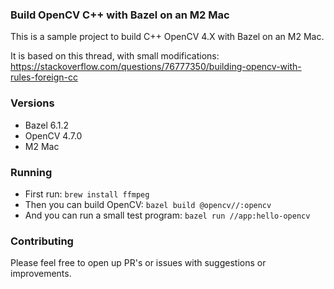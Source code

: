 ### Build OpenCV C++ with Bazel on an M2 Mac
This is a sample project to build C++ OpenCV 4.X with Bazel on an M2 Mac.

It is based on this thread, with small modifications: https://stackoverflow.com/questions/76777350/building-opencv-with-rules-foreign-cc

### Versions
- Bazel 6.1.2
- OpenCV 4.7.0
- M2 Mac

### Running
- First run: `brew install ffmpeg`
- Then you can build OpenCV: `bazel build @opencv//:opencv`
- And you can run a small test program: `bazel run //app:hello-opencv`

### Contributing
Please feel free to open up PR's or issues with suggestions or improvements.